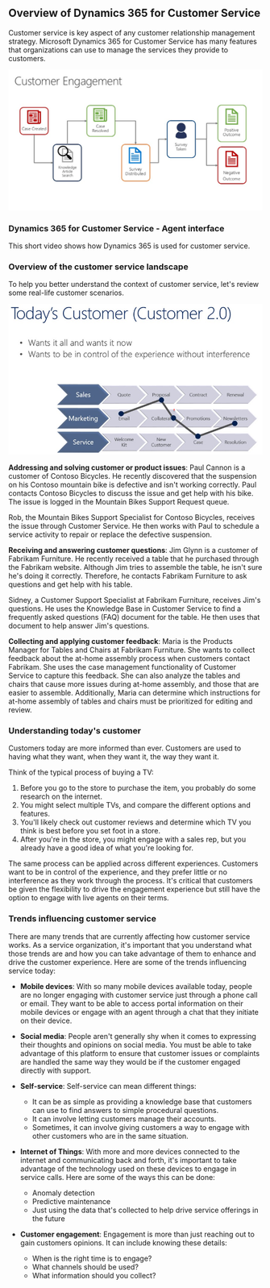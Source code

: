 ## Overview of Dynamics 365 for Customer Service

Customer service is key aspect of any customer relationship management strategy. Microsoft Dynamics 365 for Customer Service has many features that organizations can use to manage the services they provide to customers.

![Customer engagement case flow](../media/customer-engagement.jpg)

### Dynamics 365 for Customer Service - Agent interface

This short video shows how Dynamics 365 is used for customer service.

### Overview of the customer service landscape

To help you better understand the context of customer service, let's review some real-life customer scenarios.

![Today's customer across sales, service, and marketing](../media/customer-engagement2.png)

**Addressing and solving customer or product issues**: Paul Cannon is a customer of Contoso Bicycles. He recently discovered that the suspension on his Contoso mountain bike is defective and isn't working correctly. Paul contacts Contoso Bicycles to discuss the issue and get help with his bike. The issue is logged in the Mountain Bikes Support Request queue. 

Rob, the Mountain Bikes Support Specialist for Contoso Bicycles, receives the issue through Customer Service. He then works with Paul to schedule a service activity to repair or replace the defective suspension.

**Receiving and answering customer questions**: Jim Glynn is a customer of Fabrikam Furniture. He recently received a table that he purchased through the Fabrikam website. Although Jim tries to assemble the table, he isn't sure he's doing it correctly. Therefore, he contacts Fabrikam Furniture to ask questions and get help with his table. 

Sidney, a Customer Support Specialist at Fabrikam Furniture, receives Jim's questions. He uses the Knowledge Base in Customer Service to find a frequently asked questions (FAQ) document for the table. He then uses that document to help answer Jim's questions.

**Collecting and applying customer feedback**: Maria is the Products Manager for Tables and Chairs at Fabrikam Furniture. She wants to collect feedback about the at-home assembly process when customers contact Fabrikam. She uses the case management functionality of Customer Service to capture this feedback. She can also analyze the tables and chairs that cause more issues during at-home assembly, and those that are easier to assemble. Additionally, Maria can determine which instructions for at-home assembly of tables and chairs must be prioritized for editing and review.

### Understanding today's customer
Customers today are more informed than ever. Customers are used to having what they want, when they want it, the way they want it. 
 
Think of the typical process of buying a TV:

1. Before you go to the store to purchase the item, you probably do some research on the internet.
1. You might select multiple TVs, and compare the different options and features.
1. You'll likely check out customer reviews and determine which TV you think is best before you set foot in a store.
1. After you're in the store, you might engage with a sales rep, but you already have a good idea of what you're looking for.

The same process can be applied across different experiences. Customers want to be in control of the experience, and they prefer little or no interference as they work through the process. It's critical that customers be given the flexibility to drive the engagement experience but still have the option to engage with live agents on their terms.

### Trends influencing customer service
There are many trends that are currently affecting how customer service works. As a service organization, it's important that you understand what those trends are and how you can take advantage of them to enhance and drive the customer experience. Here are some of the trends influencing service today:

- **Mobile devices**: With so many mobile devices available today, people are no longer engaging with customer service just through a phone call or email. They want to be able to access portal information on their mobile devices or engage with an agent through a chat that they initiate on their device. 
- **Social media**: People aren't generally shy when it comes to expressing their thoughts and opinions on social media. You must be able to take advantage of this platform to ensure that customer issues or complaints are handled the same way they would be if the customer engaged directly with support.
- **Self-service**: Self-service can mean different things:

    - It can be as simple as providing a knowledge base that customers can use to find answers to simple procedural questions. 
    - It can involve letting customers manage their accounts.
    - Sometimes, it can involve giving customers a way to engage with other customers who are in the same situation.

- **Internet of Things**: With more and more devices connected to the internet and communicating back and forth, it's important to take advantage of the technology used on these devices to engage in service calls. Here are some of the ways this can be done:

    - Anomaly detection
    - Predictive maintenance
    - Just using the data that's collected to help drive service offerings in the future

- **Customer engagement**: Engagement is more than just reaching out to gain customers opinions. It can include knowing these details:

    - When is the right time is to engage?
    - What channels should be used?
    - What information should you collect?
